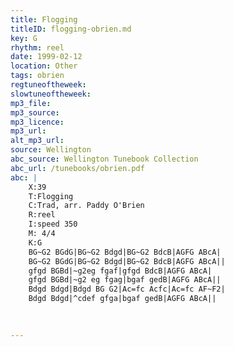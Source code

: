 ```yaml
---
title: Flogging
titleID: flogging-obrien.md
key: G
rhythm: reel
date: 1999-02-12
location: Other
tags: obrien
regtuneoftheweek:
slowtuneoftheweek:
mp3_file:
mp3_source:
mp3_licence:
mp3_url:
alt_mp3_url:
source: Wellington
abc_source: Wellington Tunebook Collection
abc_url: /tunebooks/obrien.pdf
abc: |
    X:39
    T:Flogging
    C:Trad, arr. Paddy O'Brien
    R:reel
    I:speed 350
    M: 4/4
    K:G
    BG~G2 BGdG|BG~G2 Bdgd|BG~G2 BdcB|AGFG ABcA|
    BG~G2 BGdG|BG~G2 Bdgd|BG~G2 BdcB|AGFG ABcA||
    gfgd BGBd|~g2eg fgaf|gfgd BdcB|AGFG ABcA|
    gfgd BGBd|~g2 eg fgag|bgaf gedB|AGFG ABcA||
    Bdgd Bdgd|Bdgd BG G2|Ac=fc Acfc|Ac=fc AF~F2|
    Bdgd Bdgd|^cdef gfga|bgaf gedB|AGFG ABcA||
    
    

---
```

